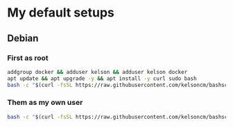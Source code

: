 # My default setups


## Debian

### First as root
```bash
addgroup docker && adduser kelson && adduser kelson docker
apt update && apt upgrade -y && apt install -y curl sudo bash
bash -c "$(curl -fsSL https://raw.githubusercontent.com/kelsoncm/bashscripts/master/debian_first_install)"
```

### Them as my own user
```bash
bash -c "$(curl -fsSL https://raw.githubusercontent.com/kelsoncm/bashscripts/master/debian_first_install)"
```
